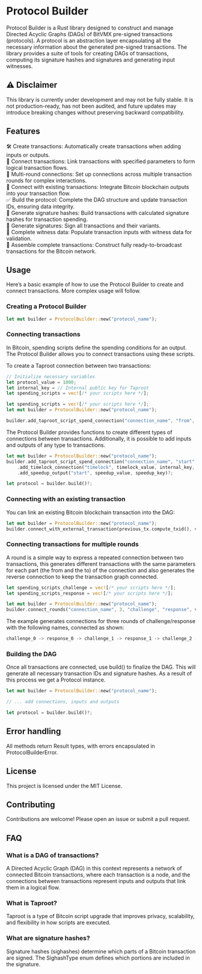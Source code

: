 # Protocol Builder
Protocol Builder is a Rust library designed to construct and manage Directed Acyclic Graphs (DAGs) of BitVMX pre-signed transactions (protocols). A protocol is an abstraction layer encapsulating all the necessary information about the generated pre-signed transactions. The library provides a suite of tools for creating DAGs of transactions, computing its signature hashes and signatures and generating input witnesses.

## ⚠️ Disclaimer

This library is currently under development and may not be fully stable.
It is not production-ready, has not been audited, and future updates may introduce breaking changes without preserving backward compatibility.

## Features

🛠 Create transactions: Automatically create transactions when adding inputs or outputs.  
🔗 Connect transactions: Link transactions with specified parameters to form logical transaction flows.  
🔄 Multi-round connections: Set up connections across multiple transaction rounds for complex interactions.  
🏁 Connect with existing transactions: Integrate Bitcoin blockchain outputs into your transaction flow.  
✅ Build the protocol: Complete the DAG structure and update transaction IDs, ensuring data integrity.  
🧮 Generate signature hashes: Build transactions with calculated signature hashes for transaction spending.  
🔏 Generate signatures: Sign all transactions and their variants.  
🧾 Complete witness data: Populate transaction inputs with witness data for validation.  
🚀 Assemble complete transactions: Construct fully ready-to-broadcast transactions for the Bitcoin network.    

## Usage

Here’s a basic example of how to use the Protocol Builder to create and connect transactions. More complex usage will follow.

### Creating a Protocol Builder

```rust
let mut builder = ProtocolBuilder::new("protocol_name");
```

### Connecting transactions

In Bitcoin, spending scripts define the spending conditions for an output. The Protocol Builder allows you to connect transactions using these scripts.

To create a Taproot connection between two transactions:

```rust
// Initialize necessary variables
let protocol_value = 1000;
let internal_key = // Internal public key for Taproot
let spending_scripts = vec![/* your scripts here */];

let spending_scripts = vec![/* your scripts here */];
let mut builder = ProtocolBuilder::new("protocol_name");

builder.add_taproot_script_spend_connection("connection_name", "from", protocol_value, internal_key, &spending_scripts, "to", &sighash_type)?;
```

The Protocol Builder provides functions to create different types of connections between transactions. Additionally, it is possible to add inputs and outputs of any type to transactions.

```rust
let mut builder = ProtocolBuilder::new("protocol_name");
builder.add_taproot_script_spend_connection("connection_name", "start", protocol_value, internal_key, &scripts, "timelock", &sighash_type)?
    .add_timelock_connection("timelock", timelock_value, internal_key, &timelock_key, &renew_script, "renew", 0, &sighash_type)?
    .add_speedup_output("start", speedup_value, speedup_key)?;

let protocol = builder.build()?;
```

### Connecting with an existing transaction

You can link an existing Bitcoin blockchain transaction into the DAG:

```rust
let mut builder = ProtocolBuilder::new("protocol_name");
builder.connect_with_external_transaction(previous_tx.compute_txid(), vout, output_spending_type, "start", &sighash_type)?
```

### Connecting transactions for multiple rounds

A round is a simple way to express a repeated connection between two transactions, this generates different transactions with the same parameters for each part (the from and the to) of the connection and also generates the reverse connection to keep the transaction graph connected.

```rust
let spending_scripts_challenge = vec![/* your scripts here */];
let spending_scripts_response = vec![/* your scripts here */];

let mut builder = ProtocolBuilder::new("protocol_name");
builder.connect_rounds("connection_name", 3, "challenge", "response", value, &spending_scripts_challenge, &spending_scripts_response, &sighash_type) 
```

The example generates connections for three rounds of challenge/response with the following names, connected as shown:

```rust
challenge_0 -> response_0 -> challenge_1 -> response_1 -> challenge_2 -> response_2
```

### Building the DAG

Once all transactions are connected, use build() to finalize the DAG. This will generate all necessary transaction IDs and signature hashes. As a result of this process we get a Protocol instance.

```rust
let mut builder = ProtocolBuilder::new("protocol_name");

// ... add connections, inputs and outputs

let protocol = builder.build()?;
```

## Error handling

All methods return Result types, with errors encapsulated in ProtocolBuilderError.

## License

This project is licensed under the MIT License.

## Contributing

Contributions are welcome! Please open an issue or submit a pull request.

## FAQ
### What is a DAG of transactions?
A Directed Acyclic Graph (DAG) in this context represents a network of connected Bitcoin transactions, where each transaction is a node, and the connections between transactions represent inputs and outputs that link them in a logical flow.

### What is Taproot?
Taproot is a type of Bitcoin script upgrade that improves privacy, scalability, and flexibility in how scripts are executed.

### What are signature hashes?
Signature hashes (sighashes) determine which parts of a Bitcoin transaction are signed. The SighashType enum defines which portions are included in the signature.

